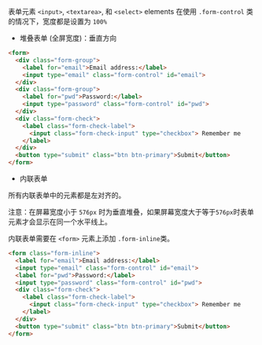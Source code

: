 表单元素 `<input>`, `<textarea>`, 和 `<select>` elements 在使用 `.form-control` 类的情况下，宽度都是设置为 `100%`

- 堆叠表单 (全屏宽度)：垂直方向

```html
<form>
  <div class="form-group">
    <label for="email">Email address:</label>
    <input type="email" class="form-control" id="email">
  </div>
  <div class="form-group">
    <label for="pwd">Password:</label>
    <input type="password" class="form-control" id="pwd">
  </div>
  <div class="form-check">
    <label class="form-check-label">
      <input class="form-check-input" type="checkbox"> Remember me
    </label>
  </div>
  <button type="submit" class="btn btn-primary">Submit</button>
</form>
```

- 内联表单

所有内联表单中的元素都是左对齐的。

注意：在屏幕宽度小于 `576px` 时为垂直堆叠，如果屏幕宽度大于等于`576px`时表单元素才会显示在同一个水平线上。

内联表单需要在 `<form>` 元素上添加 `.form-inline`类。
```html
<form class="form-inline">
  <label for="email">Email address:</label>
  <input type="email" class="form-control" id="email">
  <label for="pwd">Password:</label>
  <input type="password" class="form-control" id="pwd">
  <div class="form-check">
    <label class="form-check-label">
      <input class="form-check-input" type="checkbox"> Remember me
    </label>
  </div>
  <button type="submit" class="btn btn-primary">Submit</button>
</form>
```
